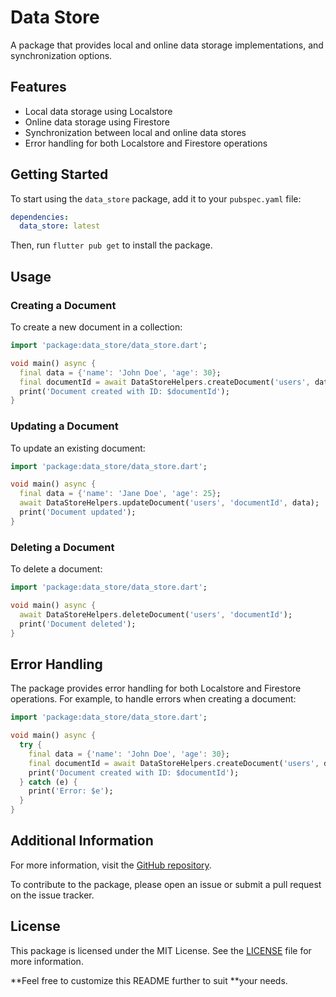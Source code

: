 # Data Store

A package that provides local and online data storage implementations, and synchronization options.

## Features

- Local data storage using Localstore
- Online data storage using Firestore
- Synchronization between local and online data stores
- Error handling for both Localstore and Firestore operations

## Getting Started

To start using the `data_store` package, add it to your `pubspec.yaml` file:

```yaml
dependencies:
  data_store: latest
```

Then, run `flutter pub get` to install the package.

## Usage

### Creating a Document

To create a new document in a collection:

```dart
import 'package:data_store/data_store.dart';

void main() async {
  final data = {'name': 'John Doe', 'age': 30};
  final documentId = await DataStoreHelpers.createDocument('users', data);
  print('Document created with ID: $documentId');
}
```

### Updating a Document

To update an existing document:

```dart
import 'package:data_store/data_store.dart';

void main() async {
  final data = {'name': 'Jane Doe', 'age': 25};
  await DataStoreHelpers.updateDocument('users', 'documentId', data);
  print('Document updated');
}
```

### Deleting a Document

To delete a document:

```dart
import 'package:data_store/data_store.dart';

void main() async {
  await DataStoreHelpers.deleteDocument('users', 'documentId');
  print('Document deleted');
}
```

## Error Handling

The package provides error handling for both Localstore and Firestore operations. For example, to handle errors when creating a document:

```dart
import 'package:data_store/data_store.dart';

void main() async {
  try {
    final data = {'name': 'John Doe', 'age': 30};
    final documentId = await DataStoreHelpers.createDocument('users', data);
    print('Document created with ID: $documentId');
  } catch (e) {
    print('Error: $e');
  }
}
```

## Additional Information

For more information, visit the [GitHub repository](https://github.com/bienvenuelisis/data_store.git).

To contribute to the package, please open an issue or submit a pull request on the issue tracker.

## License

This package is licensed under the MIT License. See the [LICENSE](https://github.com/bienvenuelisis/data_store/blob/main/LICENSE) file for more information.

**Feel free to customize this README further to suit **your needs.
